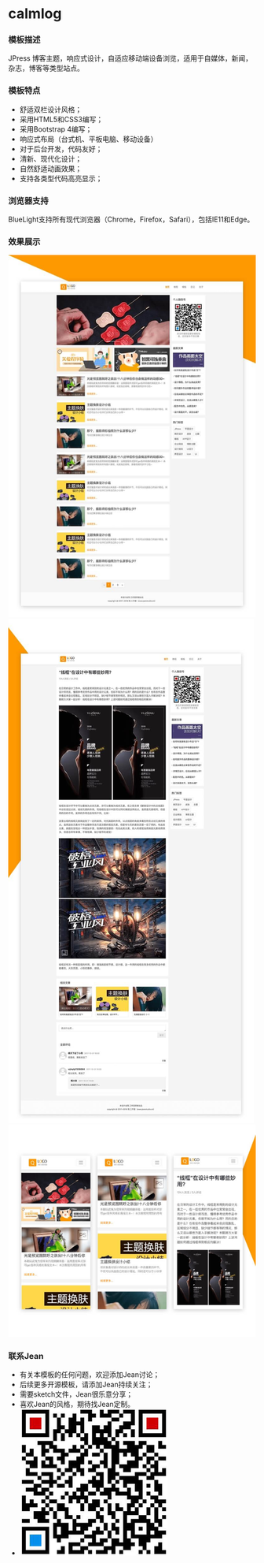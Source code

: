 # calmlog


### 模板描述

JPress 博客主题，响应式设计，自适应移动端设备浏览，适用于自媒体，新闻，杂志，博客等类型站点。


### 模板特点

* 舒适双栏设计风格；
* 采用HTML5和CSS3编写；
* 采用Bootstrap 4编写；
* 响应式布局（台式机、平板电脑、移动设备）
* 对于后台开发，代码友好；
* 清新、现代化设计；
* 自然舒适动画效果；
* 支持各类型代码高亮显示；


### 浏览器支持

BlueLight支持所有现代浏览器（Chrome，Firefox，Safari），包括IE11和Edge。


### 效果展示

![](./screenshots/index.jpg)
![](./screenshots/details.jpg)
![](./screenshots/phone.jpg)


### 联系Jean

* 有关本模板的任何问题，欢迎添加Jean讨论；
* 后续更多开源模板，请添加Jean持续关注；
* 需要sketch文件，Jean很乐意分享；
* 喜欢Jean的风格，期待找Jean定制。
* ![](./screenshots/wechat.jpg)